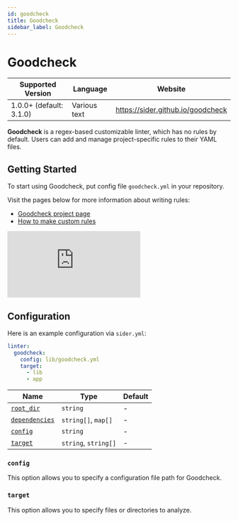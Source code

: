```yaml
---
id: goodcheck
title: Goodcheck
sidebar_label: Goodcheck
---
```


# Goodcheck

| Supported Version       | Language     | Website                           |
| ----------------------- | ------------ | --------------------------------- |
| 1.0.0+ (default: 3.1.0) | Various text | https://sider.github.io/goodcheck |

**Goodcheck** is a regex-based customizable linter, which has no rules by default.
Users can add and manage project-specific rules to their YAML files.

## Getting Started

To start using Goodcheck, put config file `goodcheck.yml` in your repository.

Visit the pages below for more information about writing rules:

- [Goodcheck project page](https://github.com/sider/goodcheck#goodcheckyml)
- [How to make custom rules](../../custom-rules/goodcheck.md)

<div className="Video">
  <iframe src="https://www.youtube.com/embed/8Zpm2gguE1M" frameBorder="0" allowFullScreen></iframe>
</div>

## Configuration

Here is an example configuration via `sider.yml`:

```yaml
linter:
  goodcheck:
    config: lib/goodcheck.yml
    target:
      - lib
      - app
```

| Name                                                                                          | Type                 | Default |
| --------------------------------------------------------------------------------------------- | -------------------- | ------- |
| [`root_dir`](../../getting-started/custom-configuration.md#linteranalyzer_idroot_dir)         | `string`             | -       |
| [`dependencies`](../../getting-started/custom-configuration.md#linteranalyzer_iddependencies) | `string[]`, `map[]`  | -       |
| [`config`](#config)                                                                           | `string`             | -       |
| [`target`](#target)                                                                           | `string`, `string[]` | -       |

### `config`

This option allows you to specify a configuration file path for Goodcheck.

### `target`

This option allows you to specify files or directories to analyze.
